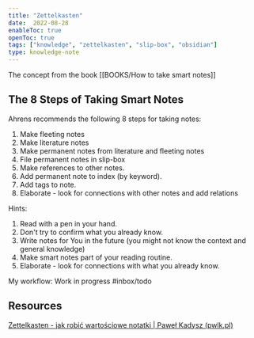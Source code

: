 ```yaml
---
title: "Zettelkasten"
date:  2022-08-28
enableToc: true
openToc: true
tags: ["knowledge", "zettelkasten", "slip-box", "obsidian"]
type: knowledge-note
---
```


The concept from the book [[BOOKS/How to take smart notes]]

## The 8 Steps of Taking Smart Notes

Ahrens recommends the following 8 steps for taking notes:

1. Make fleeting notes
2. Make literature notes
3. Make permanent notes from literature and fleeting notes
4. File permanent notes in slip-box 
5. Make references to other notes.
6. Add permanent note to index (by keyword).
7. Add tags to note.
8. Elaborate - look for connections with other notes and add relations

Hints: 

1. Read with a pen in your hand.
2. Don't try to confirm what you already know.
3. Write notes for You in the future (you might not know the context and general knowledge)
4. Make smart notes part of your reading routine.
5. Elaborate - look for connections with what you already know.

My workflow:
Work in progress #inbox/todo

## Resources
[Zettelkasten - jak robić wartościowe notatki | Paweł Kadysz (pwlk.pl)](https://pwlk.pl/zettelkasten/)